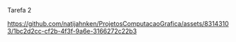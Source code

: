Tarefa 2

https://github.com/natijahnken/ProjetosComputacaoGrafica/assets/83143103/1bc2d2cc-cf2b-4f3f-9a6e-3166272c22b3


